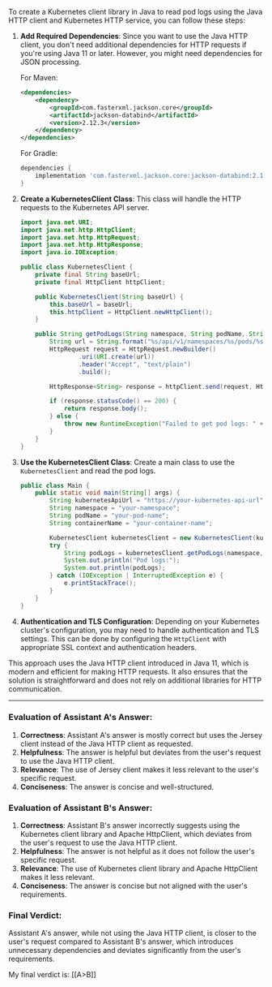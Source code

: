 
To create a Kubernetes client library in Java to read pod logs using the Java HTTP client and Kubernetes HTTP service, you can follow these steps:

1. **Add Required Dependencies**:
   Since you want to use the Java HTTP client, you don't need additional dependencies for HTTP requests if you're using Java 11 or later. However, you might need dependencies for JSON processing.

   For Maven:
   ```xml
   <dependencies>
       <dependency>
           <groupId>com.fasterxml.jackson.core</groupId>
           <artifactId>jackson-databind</artifactId>
           <version>2.12.3</version>
       </dependency>
   </dependencies>
   ```

   For Gradle:
   ```groovy
   dependencies {
       implementation 'com.fasterxml.jackson.core:jackson-databind:2.12.3'
   }
   ```

2. **Create a KubernetesClient Class**:
   This class will handle the HTTP requests to the Kubernetes API server.

   ```java
   import java.net.URI;
   import java.net.http.HttpClient;
   import java.net.http.HttpRequest;
   import java.net.http.HttpResponse;
   import java.io.IOException;

   public class KubernetesClient {
       private final String baseUrl;
       private final HttpClient httpClient;

       public KubernetesClient(String baseUrl) {
           this.baseUrl = baseUrl;
           this.httpClient = HttpClient.newHttpClient();
       }

       public String getPodLogs(String namespace, String podName, String containerName) throws IOException, InterruptedException {
           String url = String.format("%s/api/v1/namespaces/%s/pods/%s/log?container=%s", baseUrl, namespace, podName, containerName);
           HttpRequest request = HttpRequest.newBuilder()
                   .uri(URI.create(url))
                   .header("Accept", "text/plain")
                   .build();

           HttpResponse<String> response = httpClient.send(request, HttpResponse.BodyHandlers.ofString());

           if (response.statusCode() == 200) {
               return response.body();
           } else {
               throw new RuntimeException("Failed to get pod logs: " + response.statusCode());
           }
       }
   }
   ```

3. **Use the KubernetesClient Class**:
   Create a main class to use the `KubernetesClient` and read the pod logs.

   ```java
   public class Main {
       public static void main(String[] args) {
           String kubernetesApiUrl = "https://your-kubernetes-api-url";
           String namespace = "your-namespace";
           String podName = "your-pod-name";
           String containerName = "your-container-name";

           KubernetesClient kubernetesClient = new KubernetesClient(kubernetesApiUrl);
           try {
               String podLogs = kubernetesClient.getPodLogs(namespace, podName, containerName);
               System.out.println("Pod logs:");
               System.out.println(podLogs);
           } catch (IOException | InterruptedException e) {
               e.printStackTrace();
           }
       }
   }
   ```

4. **Authentication and TLS Configuration**:
   Depending on your Kubernetes cluster's configuration, you may need to handle authentication and TLS settings. This can be done by configuring the `HttpClient` with appropriate SSL context and authentication headers.

This approach uses the Java HTTP client introduced in Java 11, which is modern and efficient for making HTTP requests. It also ensures that the solution is straightforward and does not rely on additional libraries for HTTP communication.

---

### Evaluation of Assistant A's Answer:
1. **Correctness**: Assistant A's answer is mostly correct but uses the Jersey client instead of the Java HTTP client as requested.
2. **Helpfulness**: The answer is helpful but deviates from the user's request to use the Java HTTP client.
3. **Relevance**: The use of Jersey client makes it less relevant to the user's specific request.
4. **Conciseness**: The answer is concise and well-structured.

### Evaluation of Assistant B's Answer:
1. **Correctness**: Assistant B's answer incorrectly suggests using the Kubernetes client library and Apache HttpClient, which deviates from the user's request to use the Java HTTP client.
2. **Helpfulness**: The answer is not helpful as it does not follow the user's specific request.
3. **Relevance**: The use of Kubernetes client library and Apache HttpClient makes it less relevant.
4. **Conciseness**: The answer is concise but not aligned with the user's requirements.

### Final Verdict:
Assistant A's answer, while not using the Java HTTP client, is closer to the user's request compared to Assistant B's answer, which introduces unnecessary dependencies and deviates significantly from the user's requirements.

My final verdict is: [[A>B]]